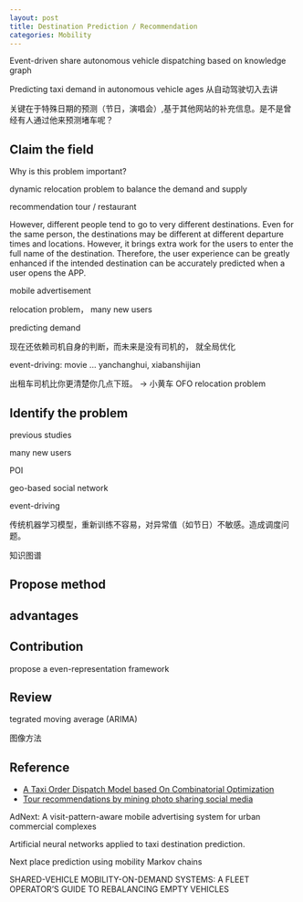 ```yaml
---
layout: post
title: Destination Prediction / Recommendation
categories: Mobility
---
```


Event-driven share autonomous vehicle dispatching based on knowledge graph

Predicting taxi demand in autonomous vehicle ages
从自动驾驶切入去讲

关键在于特殊日期的预测（节日，演唱会）,基于其他网站的补充信息。是不是曾经有人通过他来预测堵车呢？

## Claim the field

Why is this problem important?

dynamic relocation problem to balance the demand and supply

recommendation tour / restaurant

However, different people tend to go to very different destinations. Even for the same person, the destinations may be different at different departure times and locations. However, it brings extra work for the users to enter the full name of the destination. Therefore, the user experience can be greatly enhanced if the intended destination can be accurately predicted when a user opens the APP.

mobile advertisement

relocation problem， many new users

predicting demand

现在还依赖司机自身的判断，而未来是没有司机的， 就全局优化

event-driving: movie ... yanchanghui, xiabanshijian

出租车司机比你更清楚你几点下班。 -> 小黄车 OFO relocation problem

## Identify the problem

previous studies

many new users

POI

geo-based social network

event-driving

传统机器学习模型，重新训练不容易，对异常值（如节日）不敏感。造成调度问题。

知识图谱

## Propose method

## advantages

## Contribution

propose a even-representation framework

## Review

tegrated moving average (ARIMA)

图像方法

## Reference

- [A Taxi Order Dispatch Model based On Combinatorial Optimization](http://hxiaom.github.io/mobility/2018/10/31/paper7.html)
- [Tour recommendations by mining photo sharing social media](http://hxiaom.github.io/mobility/2018/10/31/paper6.html)

AdNext: A visit-pattern-aware mobile advertising system for urban commercial complexes

Artificial neural networks applied to taxi destination prediction.

Next place prediction using mobility Markov chains

SHARED-VEHICLE MOBILITY-ON-DEMAND SYSTEMS: A FLEET OPERATOR’S GUIDE TO REBALANCING EMPTY VEHICLES



